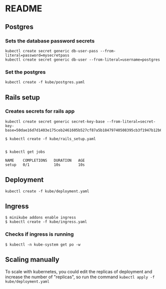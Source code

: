 # README

## Postgres

### Sets the database password secrets

```
kubectl create secret generic db-user-pass --from-literal=password=mysecretpass
kubectl create secret generic db-user --from-literal=username=postgres
```


### Set the postgres

```
kubectl create -f kube/postgres.yaml
```

## Rails setup

### Creates secrets for rails app

```
kubectl create secret generic secret-key-base --from-literal=secret-key-base=50dae16d7d1403e175ceb2461605b527cf87a5b18479740508395cb3f1947b12b63bad049d7d1545af4dcafa17a329be4d29c18bd63b421515e37b43ea43df64
```

```
$ kubectl create -f kube/rails_setup.yaml


$ kubectl get jobs

NAME    COMPLETIONS   DURATION   AGE
setup   0/1           10s        10s
```

## Deployment

```
kubectl create -f kube/deployment.yaml
```

## Ingress

```
$ minikube addons enable ingress
$ kubectl create -f kube/ingress.yaml
```

### Checks if ingress is running

```
$ kubectl -n kube-system get po -w
```

## Scaling manually

To scale with kubernetes, you could edit the replicas of deployment and increase the number of "replicas", so run the command `kubectl apply -f kube/deployment.yaml`
